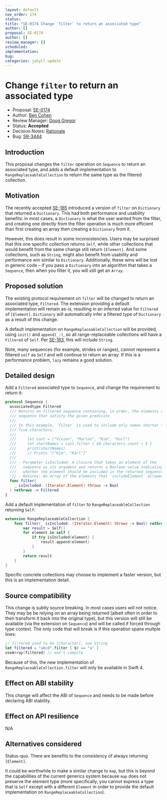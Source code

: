 ```yaml
---
layout: default
nav_order: 174
status: 
title: "SE-0174 Change `filter` to return an associated type"
author: []
proposal: SE-0174
author: []
review_manager: []
scheduled: 
implementation: 
bug: 
categories: jekyll update
---
```


# Change `filter` to return an associated type

* Proposal: [SE-0174](0174-filter-range-replaceable.md)
* Author: [Ben Cohen](https://github.com/airspeedswift)
* Review Manager: [Doug Gregor](https://github.com/DougGregor)
* Status: **Accepted**
* Decision Notes: [Rationale](https://lists.swift.org/pipermail/swift-evolution-announce/2017-May/000374.html)
* Bug: [SR-3444](https://bugs.swift.org/browse/SR-3444)

## Introduction

This proposal changes the `filter` operation on `Sequence` to return an
associated type, and adds a default implementation to
`RangeReplaceableCollection` to return the same type as the filtered collection.

## Motivation

The recently accepted
[SE-165](https://github.com/apple/swift-evolution/blob/master/proposals/0165-dict.md)
introduced a version of `filter` on `Dictionary` that returned a
`Dictionary`. This had both performance and usability benefits: in most cases,
a `Dictionary` is what the user wanted from the filter, and creating one
directly from the filter operation is much more efficient than first creating
an array then creating a `Dictionary` from it.

However, this does result in some inconsistencies. Users may be surprised that
this one specific collection returns `Self`, while other collections that would
benefit from the same change still return `[Element]`. And some collections,
such as `String`, might also benefit from usability and performance win similar
to `Dictionary`. Additionally, these wins will be lost in generic code – if you
pass a `Dictionary` into an algorithm that takes a `Sequence`, then when you
filter it, you will still get an `Array`.

## Proposed solution

The existing protocol requirement on `filter` will be changed to return an
associated type, `Filtered`. The extension providing a default implementation
will remain as-is, resulting in an inferred value for `Filtered` of
`[Element]`. `Dictionary` will automatically infer a filtered type of
`Dictionary` as a result of this change.

A default implementation on `RangeReplaceableCollection` will be provided,
using `init()` and `append(_:)`, so all range-replaceable collections will
have a `Filtered` of `Self`. Per [SE-163](https://github.com/apple/swift-evolution/blob/master/proposals/0163-string-revision-1.md),
this will include `String`.

Note, many sequences (for example, strides or ranges), cannot represent a
filtered `self` as `Self` and will continue to return an array. If this is a
performance problem, `lazy` remains a good solution.

## Detailed design

Add a `Filtered` associated type to `Sequence`, and change the requirement to
return it:

```swift
protocol Sequence {
  associatedtype Filtered
  /// Returns an filtered sequence containing, in order, the elements of the 
  /// sequence that satisfy the given predicate.
  ///
  /// In this example, `filter` is used to include only names shorter than
  /// five characters.
  ///
  ///     let cast = ["Vivien", "Marlon", "Kim", "Karl"]
  ///     let shortNames = cast.filter { $0.characters.count < 5 }
  ///     print(shortNames)
  ///     // Prints "["Kim", "Karl"]"
  ///
  /// - Parameter isIncluded: A closure that takes an element of the
  ///   sequence as its argument and returns a Boolean value indicating
  ///   whether the element should be included in the returned sequence.
  /// - Returns: An array of the elements that `includeElement` allowed.
  func filter(
    _ isIncluded: (Iterator.Element) throws -> Bool
  ) rethrows -> Filtered
}
```

Add a default implementation of `filter` to `RangeReplaceableCollection`
returning `Self`:

```swift
extension RangeReplaceableCollection {
    func filter(_ isIncluded: (Iterator.Element) throws -> Bool) rethrows -> Self {
        var result = Self()
        for element in self {
            if try isIncluded(element) {
                result.append(element)
            }
        }
        return result
    }
}
```

Specific concrete collections may choose to implement a faster version, but
this is an implementation detail.

## Source compatibility

This change is subtly source breaking. In most cases users will not notice.
They may be be relying on an array being returned (albeit often in order to
then transform it back into the original type), but this version will still
be available (via the extension on `Sequence`) and will be called if forced
through type context. The only code that will break is if this operation spans
multple lines:

```swift
// filtered used to be [Character], now String
let filtered = "abcd".filter { $0 == "a" }
useArray(filtered) // won't compile
```

Because of this, the new implementation of `RangeReplaceableCollection.filter`
will only be available in Swift 4.

## Effect on ABI stability

This change will affect the ABI of `Sequence` and needs to be made before
declaring ABI stability.

## Effect on API resilience

N/A

## Alternatives considered

Status-quo. There are benefits to the consistency of always returning `[Element]`.

It could be worthwhile to make a similar change to `map`, but this is beyond
the capabilities of the current generics system because `map` does not preserve
the element type (more specifically, you cannot express a type that is `Self`
except with a different `Element` in order to provide the default
implementation on `RangeReplaceableCollection`).

